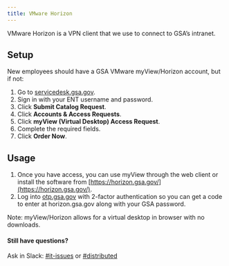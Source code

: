 ```yaml
---
title: VMware Horizon
---
```


VMware Horizon is a VPN client that we use to connect to GSA’s intranet.

## Setup

New employees should have a GSA VMware myView/Horizon account, but if not:

  1. Go to [servicedesk.gsa.gov](http://servicedesk.gsa.gov/).
  2. Sign in with your ENT username and password.
  3. Click **Submit Catalog Request**.
  4. Click **Accounts & Access Requests**.
  5. Click **myView (Virtual Desktop) Access Request**.
  6. Complete the required fields.
  7. Click **Order Now**.

## Usage

1. Once you have access, you can use myView through the web client or install the software from [https://horizon.gsa.gov/](https://horizon.gsa.gov/).
2. Log into [otp.gsa.gov](https://otp.gsa.gov) with 2-factor authentication so you can get a code to enter at horizon.gsa.gov along with your GSA password.

Note: myView/Horizon allows for a virtual desktop in browser with no downloads.


#### Still have questions?

Ask in Slack: [#it-issues](https://civicactions.slack.com/messages/questions/) or [#distributed](https://civicactions.slack.com/messages/distributed/)
